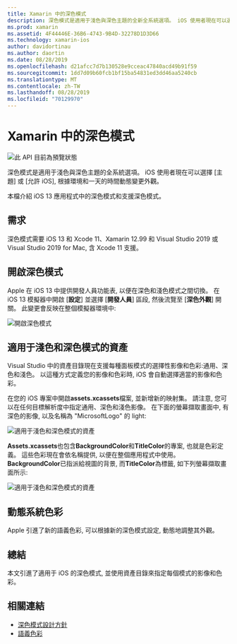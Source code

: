 ```yaml
---
title: Xamarin 中的深色模式
description: 深色模式是適用于淺色與深色主題的全新全系統選項。 iOS 使用者現在可以選擇主題, 或允許 iOS 動態變更外觀。
ms.prod: xamarin
ms.assetid: 4F44446E-36B6-4743-9B4D-32278D1D3D66
ms.technology: xamarin-ios
author: davidortinau
ms.author: daortin
ms.date: 08/28/2019
ms.openlocfilehash: d21afcc7d7b130528e9cceac47840acd49b91f59
ms.sourcegitcommit: 1dd7d09b60fcb1bf15ba54831ed3dd46aa5240cb
ms.translationtype: MT
ms.contentlocale: zh-TW
ms.lasthandoff: 08/28/2019
ms.locfileid: "70129970"
---
```

# <a name="dark-mode-in-xamarinios"></a>Xamarin 中的深色模式

![此 API 目前為預覽狀態](~/media/shared/preview.png)

深色模式是適用于淺色與深色主題的全系統選項。 iOS 使用者現在可以選擇 [主題] 或 [允許 iOS], 根據環境和一天的時間動態變更外觀。

本檔介紹 iOS 13 應用程式中的深色模式和支援深色模式。

## <a name="requirements"></a>需求

深色模式需要 iOS 13 和 Xcode 11、Xamarin 12.99 和 Visual Studio 2019 或 Visual Studio 2019 for Mac, 含 Xcode 11 支援。

## <a name="turning-on-dark-mode"></a>開啟深色模式

Apple 在 iOS 13 中提供開發人員功能表, 以便在深色和淺色模式之間切換。 在 iOS 13 模擬器中開啟 [**設定**] 並選擇 [**開發人員**] 區段, 然後流覽至 [**深色外觀**] 開關。 此變更會反映在整個模擬器環境中:

![開啟深色模式](dark-mode-images/LightAndDark_DeveloperSetting.png)

## <a name="assets-for-light-and-dark-modes"></a>適用于淺色和深色模式的資產

Visual Studio 中的資產目錄現在支援每種面板模式的選擇性影像和色彩:通用、深色和淺色。 以這種方式定義您的影像和色彩時, iOS 會自動選擇適當的影像和色彩。

在您的 iOS 專案中開啟**assets.xcassets**檔案, 並新增新的映射集。 請注意, 您可以在任何目標解析度中指定通用、深色和淺色影像。 在下面的螢幕擷取畫面中, 有深色的影像, 以及名稱為 "MicrosoftLogo" 的 light:

![適用于淺色和深色模式的資產](dark-mode-images/LightAndDark_AssetCatalog2.png)

**Assets.xcassets**也包含**BackgroundColor**和**TitleColor**的專案, 也就是色彩定義。 這些色彩現在會依名稱提供, 以便在整個應用程式中使用。 **BackgroundColor**已指派給視圖的背景, 而**TitleColor**為標籤, 如下列螢幕擷取畫面所示:

![適用于淺色和深色模式的資產](dark-mode-images/LightAndDark_01.png)

## <a name="dynamic-system-colors"></a>動態系統色彩

Apple 引進了新的語義色彩, 可以根據新的深色模式設定, 動態地調整其外觀。

## <a name="summary"></a>總結

本文引進了適用于 iOS 的深色模式, 並使用資產目錄來指定每個模式的影像和色彩。

## <a name="related-links"></a>相關連結

- [深色模式設計方針](https://developer.apple.com/design/human-interface-guidelines/ios/visual-design/dark-mode/)
- [語義色彩](https://developer.apple.com/design/human-interface-guidelines/ios/visual-design/color/#dynamic-system-colors)
